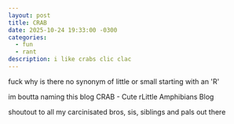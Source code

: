 ```yaml
---
layout: post
title: CRAB
date: 2025-10-24 19:33:00 -0300
categories:
  - fun
  - rant
description: i like crabs clic clac
---
```

fuck why is there no synonym of little or small starting with an 'R'

im boutta naming this blog CRAB - Cute rLittle Amphibians Blog

shoutout to all my carcinisated bros, sis, siblings and pals out there